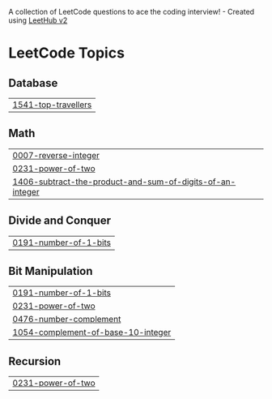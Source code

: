 A collection of LeetCode questions to ace the coding interview! - Created using [LeetHub v2](https://github.com/arunbhardwaj/LeetHub-2.0)
<!---LeetCode Topics Start-->
# LeetCode Topics
## Database
|  |
| ------- |
| [1541-top-travellers](https://github.com/Ainfinity007/coding-journey/tree/master/1541-top-travellers) |
## Math
|  |
| ------- |
| [0007-reverse-integer](https://github.com/Ainfinity007/coding-journey/tree/master/0007-reverse-integer) |
| [0231-power-of-two](https://github.com/Ainfinity007/coding-journey/tree/master/0231-power-of-two) |
| [1406-subtract-the-product-and-sum-of-digits-of-an-integer](https://github.com/Ainfinity007/coding-journey/tree/master/1406-subtract-the-product-and-sum-of-digits-of-an-integer) |
## Divide and Conquer
|  |
| ------- |
| [0191-number-of-1-bits](https://github.com/Ainfinity007/coding-journey/tree/master/0191-number-of-1-bits) |
## Bit Manipulation
|  |
| ------- |
| [0191-number-of-1-bits](https://github.com/Ainfinity007/coding-journey/tree/master/0191-number-of-1-bits) |
| [0231-power-of-two](https://github.com/Ainfinity007/coding-journey/tree/master/0231-power-of-two) |
| [0476-number-complement](https://github.com/Ainfinity007/coding-journey/tree/master/0476-number-complement) |
| [1054-complement-of-base-10-integer](https://github.com/Ainfinity007/coding-journey/tree/master/1054-complement-of-base-10-integer) |
## Recursion
|  |
| ------- |
| [0231-power-of-two](https://github.com/Ainfinity007/coding-journey/tree/master/0231-power-of-two) |
<!---LeetCode Topics End-->